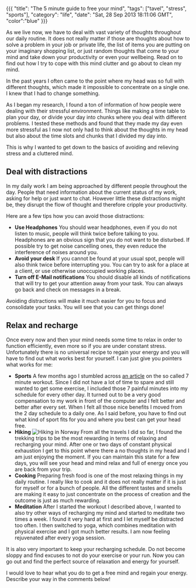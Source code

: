 {{{
  "title": "The 5 minute guide to free your mind",
  "tags": ["tavel", "stress", "sports"],
  "category": "life",
  "date": "Sat, 28 Sep 2013 18:11:06 GMT",
  "color":"blue"
}}}

As we live now, we have to deal with vast variety of thoughts throughout our daily routine. It does not really matter if those are thoughts about how to solve a problem in your job or private life, the list of items you are putting on your imaginary shopping list, or just random thoughts that come to your mind and take down your productivity or even your wellbeing. Read on to find out how I try to cope with this mind clutter and go about to clean my mind.
<!--more-->
In the past years I often came to the point where my head was so full with different thoughts, which made it impossible to concentrate on a single one. I knew that I had to change something.

As I began my research, I found a ton of information of how people were dealing with their stressful environment. Things like making a time table to plan your day, or divide your day into chunks where you deal with different problems. I tested these methods and found that they made my day even more stressful as I now not only had to think about the thoughts in my head but also about the time slots and chunks that I divided my day into.

This is why I wanted to get down to the basics of avoiding and relieving stress and a cluttered mind.

## Deal with distractions

In my daily work I am being approached by different people throughout the day. People that need information about the current status of my work, asking for help or just want to chat. However little these distractions might be, they disrupt the flow of thought and therefore cripple your productivity.

Here are a few tips how you can avoid those distractions:

*   **Use Headphones**
You should wear headphones, even if you do not listen to music, people will
think twice before talking to you. Headphones are an obvious sign that you do
not want to be disturbed. If possible try to get noise cancelling ones, they
even reduce the interference of noises around you.
*   **Avoid your desk**
If you cannot be found at your usual spot, people will also think twice before
interrupting you. You can try to ask for a place at a client, or use otherwise
unoccupied working places.
*   **Turn off E-Mail notifications**
You should disable all kinds of notifications that will try to get your
attention away from your task. You can always go back and check on messages in
a break.

Avoiding
distractions will make it much easier for you to focus and consolidate your
tasks. You will see that you can get things done!

## Relax and recharge

Once every
now and then your mind needs some time to relax in order to function
efficiently, even more so if you are under constant stress. Unfortunately there
is no universal recipe to regain your energy and you will have to find out what
works best for yourself. I can just give you pointers what works for me:

*   **Sports**
A few months ago I stumbled across [an
article](http://well.blogs.nytimes.com/2013/05/09/the-scientific-7-minute-workout/?smid=fb-share) on the so called 7 minute workout. Since I did not have a lot of
time to spare and still wanted to get some exercise, I included those 7 painful
minutes into my schedule for every other day. It turned out to be a very good
compensation to my work in front of the computer and I felt better and better
after every set. When I felt all those nice benefits I moved from the 2 day
schedule to a daily one. As I said before, you have to find out what kind of
sport fits for you and where you best can get your head free.
*   **Hiking** ![Hiking in Norway](http://images.supnig.com/media/pictures/trekking.jpg)
From all the travels I did so far, I found the trekking trips to be the most rewarding in
terms of relaxing and recharging your mind. After one or two days of constant
physical exhaustion I get to this point where there a no thoughts in my head
and I am just enjoying the moment. If you can maintain this state for a few
days, you will see your head and mind relax and full of energy once you are back
from your trip.
*   **Cooking**
Preparing fresh food is one of the most relaxing things in my daily routine. I really like to
cook and it does not really matter if it is just for myself or for a bunch of
people. All the different tastes and smells are making it easy to just concentrate
on the process of creation and the outcome is just as much rewarding.
*   **Meditation**
After I started the workout I described above, I wanted to also try other ways of recharging my
mind and started to meditate two times a week. I found it very hard at first
and I let myself be distracted too often. I then switched to yoga, which
combines meditation with physical exercise and I got much better results. I am
now feeling rejuvenated after every yoga session.

It is also very important to keep your recharging schedule. Do not become sloppy and find
excuses to not do your exercise or your run. Now you can go out and find the
perfect source of relaxation and energy for yourself.  

I would love to hear what you do to get a free
mind and regain your energy. Describe your way in the comments below!